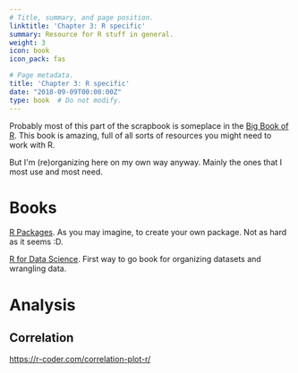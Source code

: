 ```yaml
---
# Title, summary, and page position.
linktitle: 'Chapter 3: R specific'
summary: Resource for R stuff in general.
weight: 3
icon: book
icon_pack: fas

# Page metadata.
title: 'Chapter 3: R specific'
date: "2018-09-09T00:00:00Z"
type: book  # Do not modify.
---
```


Probably most of this part of the scrapbook is someplace in the [Big Book of R](https://www.bigbookofr.com/). This book is amazing, full of all sorts of resources you might need to work with R. 

But I'm (re)organizing here on my own way anyway. Mainly the ones that I most use and most need.

# Books

[R Packages](https://r-pkgs.org/). As you may imagine, to create your own package. Not as hard as it seems :D.

[R for Data Science](https://r4ds.had.co.nz/). First way to go book for organizing datasets and wrangling data.

# Analysis
## Correlation

https://r-coder.com/correlation-plot-r/